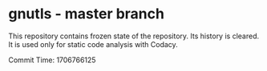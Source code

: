 # gnutls - master branch

This repository contains frozen state of the repository.
Its history is cleared. It is used only for static code
analysis with Codacy.

Commit Time: 1706766125